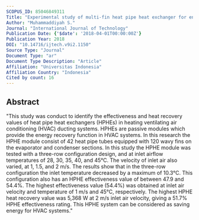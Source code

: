```yaml
---
SCOPUS_ID: 85046849311
Title: "Experimental study of multi-fin heat pipe heat exchanger for energy efficiency in operating room air systems"
Author: "Muhammaddiyah S."
Journal: "International Journal of Technology"
Publication Date: {'$date': '2018-04-01T00:00:00Z'}
Publication Year: 2018
DOI: "10.14716/ijtech.v9i2.1150"
Source Type: "Journal"
Document Type: "ar"
Document Type Description: "Article"
Affiliation: "Universitas Indonesia"
Affiliation Country: "Indonesia"
Cited by count: 16
---
```


## Abstract
"This study was conduct to identify the effectiveness and heat recovery values of heat pipe heat exchangers (HPHEs) in heating ventilating air conditioning (HVAC) ducting systems. HPHEs are passive modules which provide the energy recovery function in HVAC systems. In this research the HPHE module consist of 42 heat pipe tubes equipped with 120 wavy fins on the evaporator and condenser sections. In this study the HPHE module was tested with a three-row configuration design, and at inlet airflow temperatures of 28, 30, 35, 40, and 45°C. The velocity of inlet air also varied, at 1, 1.5, and 2 m/s. The results show that in the three-row configuration the inlet temperature decreased by a maximum of 10.3°C. This configuration also has an HPHE effectiveness value of between 47.9 and 54.4%. The highest effectiveness value (54.4%) was obtained at inlet air velocity and temperature of 1 m/s and 45°C, respectively. The highest HPHE heat recovery value was 5,368 W at 2 m/s inlet air velocity, giving a 51.7% HPHE effectiveness rating. This HPHE system can be considered as saving energy for HVAC systems."
